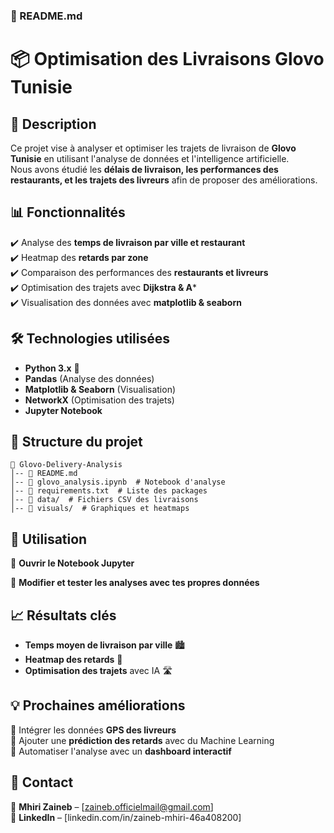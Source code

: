 ### **📌 README.md**  

# 📦 Optimisation des Livraisons Glovo Tunisie  

## 📖 Description  
Ce projet vise à analyser et optimiser les trajets de livraison de **Glovo Tunisie** en utilisant l'analyse de données et l'intelligence artificielle.  
Nous avons étudié les **délais de livraison, les performances des restaurants, et les trajets des livreurs** afin de proposer des améliorations.  

## 📊 Fonctionnalités  
✔️ Analyse des **temps de livraison par ville et restaurant**  
✔️ Heatmap des **retards par zone**  
✔️ Comparaison des performances des **restaurants et livreurs**  
✔️ Optimisation des trajets avec **Dijkstra & A***  
✔️ Visualisation des données avec **matplotlib & seaborn**  

## 🛠️ Technologies utilisées  
- **Python 3.x** 🐍  
- **Pandas** (Analyse des données)  
- **Matplotlib & Seaborn** (Visualisation)  
- **NetworkX** (Optimisation des trajets)  
- **Jupyter Notebook**  

## 📂 Structure du projet  
```
📁 Glovo-Delivery-Analysis  
│-- 📜 README.md  
│-- 📜 glovo_analysis.ipynb  # Notebook d'analyse  
│-- 📜 requirements.txt  # Liste des packages  
│-- 📁 data/  # Fichiers CSV des livraisons  
│-- 📁 visuals/  # Graphiques et heatmaps  
```


## 🚀 Utilisation  
📌 **Ouvrir le Notebook Jupyter**  

📌 **Modifier et tester les analyses avec tes propres données**  

## 📈 Résultats clés  
- **Temps moyen de livraison par ville** 🏙️  
- **Heatmap des retards** 🚦  
- **Optimisation des trajets** avec IA 🛣️  

## 💡 Prochaines améliorations  
🔹 Intégrer les données **GPS des livreurs**  
🔹 Ajouter une **prédiction des retards** avec du Machine Learning  
🔹 Automatiser l'analyse avec un **dashboard interactif**  

## 📩 Contact  
📧 **Mhiri Zaineb** – [zaineb.officielmail@gmail.com]  
🔗 **LinkedIn** – [linkedin.com/in/zaineb-mhiri-46a408200]  

